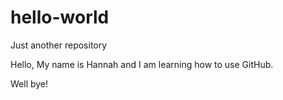 # hello-world
Just another repository

Hello,
  My name is Hannah and I am learning how to use GitHub.
  
  Well bye!
